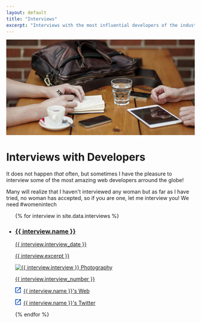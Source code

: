 ```yaml
---
layout: default
title: "Interviews"
excerpt: "Interviews with the most influential developers of the industry and people think interesting to follow because of their work."
---
```

<div class="header-section">
  <img src="/images/section-interviews.jpg" alt="Photography by Alejandro Escamilla" />
  <h1 class="header-section__h1">Interviews with Developers</h1>
</div>

It does not happen *that* often, but sometimes I have the pleasure to interview some of the most amazing web developers arround the globe!

Many will realize that I haven't interviewed any woman but as far as I have tried, no woman has accepted, so if you are one, let me interview you! We need #womenintech

<ul class="reset-bullet">
{% for interview in site.data.interviews %}
  <li class="article  container">
    <a class="article__link" href="/interviews/{{ interview.interview_url }}">
      <h3 class="article__h3">{{ interview.name }}</h3>
      <time class="article__date" datetime="{{ interview.date | date: "%Y-%m-%d" }}">{{ interview.interview_date }}</time>
      <p class="article__excerpt">{{ interview.excerpt }}</p>
      <img class="portrait--small" src="{{ interview.image_url }}" alt="{{ interview.interview }} Photography"/>
      <p class="article__number">{{ interview.interview_number }}</p>
    </a>
    <p class="article__url">
        <svg style="width:15px;height:15px; margin-right: 3px;" xmlns="http://www.w3.org/2000/svg" viewBox="-187 61.7 24 24">
            <path fill="#0047BB" d="M-172.3 61.7v2.7h4.8l-13.1 13.1 1.9 1.9 13.1-13.1v4.8h2.7v-9.3m-2.8 21.3h-18.7V64.4h9.3v-2.7h-9.3c-1.5 0-2.7 1.2-2.7 2.7v18.7c0 1.5 1.2 2.7 2.7 2.7h18.7c1.5 0 2.7-1.2 2.7-2.7v-9.3h-2.7v9.3z"/>
        </svg>
        <a href="{{ interview.interview_web }}" target="_blank">{{ interview.name }}'s Web</a>
    </p>
    <p class="article__url">
        <svg style="width:15px;height:15px; margin-right: 3px;" xmlns="http://www.w3.org/2000/svg" viewBox="-187 61.7 24 24">
            <path fill="#0047BB" d="M-172.3 61.7v2.7h4.8l-13.1 13.1 1.9 1.9 13.1-13.1v4.8h2.7v-9.3m-2.8 21.3h-18.7V64.4h9.3v-2.7h-9.3c-1.5 0-2.7 1.2-2.7 2.7v18.7c0 1.5 1.2 2.7 2.7 2.7h18.7c1.5 0 2.7-1.2 2.7-2.7v-9.3h-2.7v9.3z"/>
        </svg>
        <a href="{{ interview.interview_twitter }}" target="_blank">{{ interview.name }}'s Twitter</a>
    </p>
  </li>
{% endfor %}
</ul>
